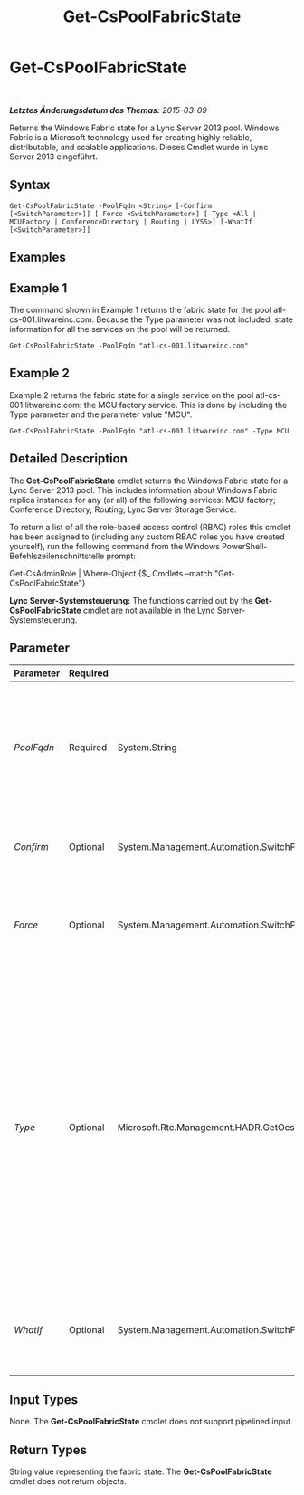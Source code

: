 ﻿---
title: Get-CsPoolFabricState
TOCTitle: Get-CsPoolFabricState
ms:assetid: 9fe6cce5-4142-47b3-94ac-4cb8b94ec215
ms:mtpsurl: https://technet.microsoft.com/de-de/library/JJ619188(v=OCS.15)
ms:contentKeyID: 49294925
ms.date: 05/19/2016
mtps_version: v=OCS.15
ms.translationtype: HT
---

# Get-CsPoolFabricState

 

_**Letztes Änderungsdatum des Themas:** 2015-03-09_

Returns the Windows Fabric state for a Lync Server 2013 pool. Windows Fabric is a Microsoft technology used for creating highly reliable, distributable, and scalable applications. Dieses Cmdlet wurde in Lync Server 2013 eingeführt.

## Syntax

    Get-CsPoolFabricState -PoolFqdn <String> [-Confirm [<SwitchParameter>]] [-Force <SwitchParameter>] [-Type <All | MCUFactory | ConferenceDirectory | Routing | LYSS>] [-WhatIf [<SwitchParameter>]]

## Examples

## Example 1

The command shown in Example 1 returns the fabric state for the pool atl-cs-001.litwareinc.com. Because the Type parameter was not included, state information for all the services on the pool will be returned.

    Get-CsPoolFabricState -PoolFqdn "atl-cs-001.litwareinc.com"

## Example 2

Example 2 returns the fabric state for a single service on the pool atl-cs-001.litwareinc.com: the MCU factory service. This is done by including the Type parameter and the parameter value "MCU".

    Get-CsPoolFabricState -PoolFqdn "atl-cs-001.litwareinc.com" -Type MCU

## Detailed Description

The **Get-CsPoolFabricState** cmdlet returns the Windows Fabric state for a Lync Server 2013 pool. This includes information about Windows Fabric replica instances for any (or all) of the following services: MCU factory; Conference Directory; Routing; Lync Server Storage Service.

To return a list of all the role-based access control (RBAC) roles this cmdlet has been assigned to (including any custom RBAC roles you have created yourself), run the following command from the Windows PowerShell-Befehlszeilenschnittstelle prompt:

Get-CsAdminRole | Where-Object {$\_.Cmdlets –match "Get-CsPoolFabricState"}

**Lync Server-Systemsteuerung:** The functions carried out by the **Get-CsPoolFabricState** cmdlet are not available in the Lync Server-Systemsteuerung.

## Parameter


<table>
<colgroup>
<col style="width: 25%" />
<col style="width: 25%" />
<col style="width: 25%" />
<col style="width: 25%" />
</colgroup>
<thead>
<tr class="header">
<th>Parameter</th>
<th>Required</th>
<th>Type</th>
<th>Description</th>
</tr>
</thead>
<tbody>
<tr class="odd">
<td><p><em>PoolFqdn</em></p></td>
<td><p>Required</p></td>
<td><p>System.String</p></td>
<td><p>Fully qualified domain name of the pool being checked. You must supply the FQDN of a pool when calling this cmdlet; for example:</p>
<p>-PoolFqdn &quot;atl-cs-001.litwareinc.com”</p></td>
</tr>
<tr class="even">
<td><p><em>Confirm</em></p></td>
<td><p>Optional</p></td>
<td><p>System.Management.Automation.SwitchParameter</p></td>
<td><p>Prompts you for confirmation before executing the command.</p></td>
</tr>
<tr class="odd">
<td><p><em>Force</em></p></td>
<td><p>Optional</p></td>
<td><p>System.Management.Automation.SwitchParameter</p></td>
<td><p>Suppresses the display of any non-fatal error message that might occur when running the command.</p></td>
</tr>
<tr class="even">
<td><p><em>Type</em></p></td>
<td><p>Optional</p></td>
<td><p>Microsoft.Rtc.Management.HADR.GetOcsPoolFabricStateCmdlet+FabricEnumerationType</p></td>
<td><p>Specifies the service type to be returned. Allowed values are:</p>
<p>* All (returns information for all services)</p>
<p>* MCUFactory (returns information for the MCU factory service)</p>
<p>* ConferenceDirectory (returns information for the Conference Directory service)</p>
<p>LYSS (returns information for the Lync Server Storage service)</p>
<p>You can only specify a single type per command.</p></td>
</tr>
<tr class="odd">
<td><p><em>WhatIf</em></p></td>
<td><p>Optional</p></td>
<td><p>System.Management.Automation.SwitchParameter</p></td>
<td><p>Describes what would happen if you executed the command without actually executing the command.</p></td>
</tr>
</tbody>
</table>


## Input Types

None. The **Get-CsPoolFabricState** cmdlet does not support pipelined input.

## Return Types

String value representing the fabric state. The **Get-CsPoolFabricState** cmdlet does not return objects.

